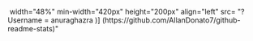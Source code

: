 <p>
  <img> 
       width="48%" 
       min-width="420px" 
       height="200px" 
       align="left" 
       src= "? Username = anuraghazra )] (https://github.com/AllanDonato7/github-readme-stats)"


